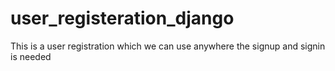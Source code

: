 # user_registeration_django
This is a user registration which we can use anywhere the signup and signin is needed
